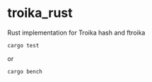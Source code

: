 # troika_rust
Rust implementation for Troika hash and ftroika

```
cargo test
```
or
```
cargo bench
```
